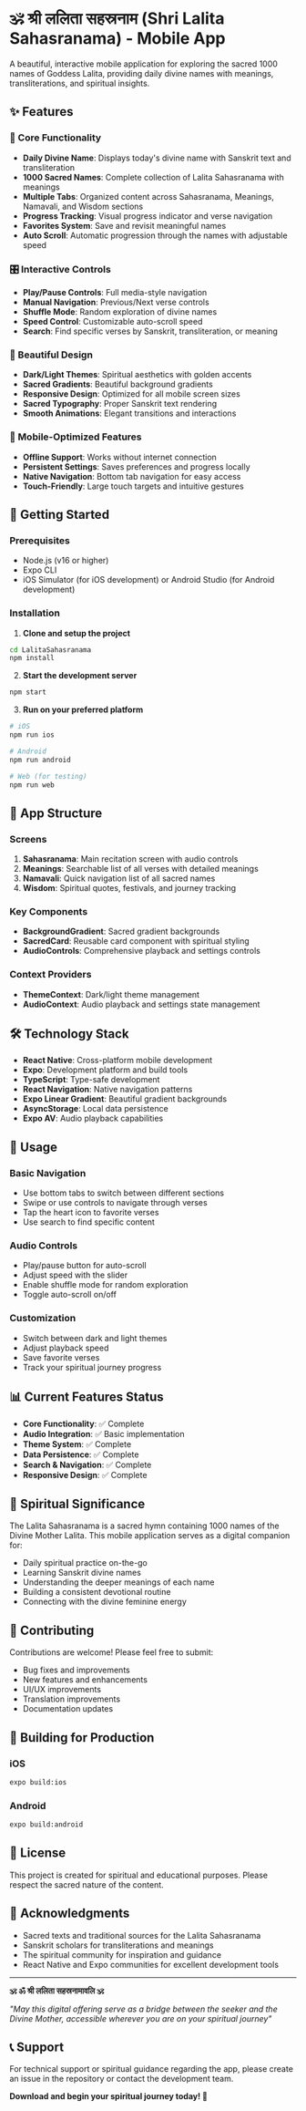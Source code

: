 # 🕉️ श्री ललिता सहस्रनाम (Shri Lalita Sahasranama) - Mobile App

A beautiful, interactive mobile application for exploring the sacred 1000 names of Goddess Lalita, providing daily divine names with meanings, transliterations, and spiritual insights.

## ✨ Features

### 🌟 Core Functionality
- **Daily Divine Name**: Displays today's divine name with Sanskrit text and transliteration
- **1000 Sacred Names**: Complete collection of Lalita Sahasranama with meanings
- **Multiple Tabs**: Organized content across Sahasranama, Meanings, Namavali, and Wisdom sections
- **Progress Tracking**: Visual progress indicator and verse navigation
- **Favorites System**: Save and revisit meaningful names
- **Auto Scroll**: Automatic progression through the names with adjustable speed

### 🎛️ Interactive Controls
- **Play/Pause Controls**: Full media-style navigation
- **Manual Navigation**: Previous/Next verse controls
- **Shuffle Mode**: Random exploration of divine names
- **Speed Control**: Customizable auto-scroll speed
- **Search**: Find specific verses by Sanskrit, transliteration, or meaning

### 🎨 Beautiful Design
- **Dark/Light Themes**: Spiritual aesthetics with golden accents
- **Sacred Gradients**: Beautiful background gradients
- **Responsive Design**: Optimized for all mobile screen sizes
- **Sacred Typography**: Proper Sanskrit text rendering
- **Smooth Animations**: Elegant transitions and interactions

### 📱 Mobile-Optimized Features
- **Offline Support**: Works without internet connection
- **Persistent Settings**: Saves preferences and progress locally
- **Native Navigation**: Bottom tab navigation for easy access
- **Touch-Friendly**: Large touch targets and intuitive gestures

## 🚀 Getting Started

### Prerequisites
- Node.js (v16 or higher)
- Expo CLI
- iOS Simulator (for iOS development) or Android Studio (for Android development)

### Installation

1. **Clone and setup the project**
```bash
cd LalitaSahasranama
npm install
```

2. **Start the development server**
```bash
npm start
```

3. **Run on your preferred platform**
```bash
# iOS
npm run ios

# Android
npm run android

# Web (for testing)
npm run web
```

## 📱 App Structure

### Screens
1. **Sahasranama**: Main recitation screen with audio controls
2. **Meanings**: Searchable list of all verses with detailed meanings
3. **Namavali**: Quick navigation list of all sacred names
4. **Wisdom**: Spiritual quotes, festivals, and journey tracking

### Key Components
- **BackgroundGradient**: Sacred gradient backgrounds
- **SacredCard**: Reusable card component with spiritual styling
- **AudioControls**: Comprehensive playback and settings controls

### Context Providers
- **ThemeContext**: Dark/light theme management
- **AudioContext**: Audio playback and settings state management

## 🛠️ Technology Stack

- **React Native**: Cross-platform mobile development
- **Expo**: Development platform and build tools
- **TypeScript**: Type-safe development
- **React Navigation**: Native navigation patterns
- **Expo Linear Gradient**: Beautiful gradient backgrounds
- **AsyncStorage**: Local data persistence
- **Expo AV**: Audio playback capabilities

## 🎯 Usage

### Basic Navigation
- Use bottom tabs to switch between different sections
- Swipe or use controls to navigate through verses
- Tap the heart icon to favorite verses
- Use search to find specific content

### Audio Controls
- Play/pause button for auto-scroll
- Adjust speed with the slider
- Enable shuffle mode for random exploration
- Toggle auto-scroll on/off

### Customization
- Switch between dark and light themes
- Adjust playback speed
- Save favorite verses
- Track your spiritual journey progress

## 📊 Current Features Status
- **Core Functionality**: ✅ Complete
- **Audio Integration**: ✅ Basic implementation
- **Theme System**: ✅ Complete
- **Data Persistence**: ✅ Complete
- **Search & Navigation**: ✅ Complete
- **Responsive Design**: ✅ Complete

## 🙏 Spiritual Significance

The Lalita Sahasranama is a sacred hymn containing 1000 names of the Divine Mother Lalita. This mobile application serves as a digital companion for:
- Daily spiritual practice on-the-go
- Learning Sanskrit divine names
- Understanding the deeper meanings of each name
- Building a consistent devotional routine
- Connecting with the divine feminine energy

## 🤝 Contributing

Contributions are welcome! Please feel free to submit:
- Bug fixes and improvements
- New features and enhancements
- UI/UX improvements
- Translation improvements
- Documentation updates

## 📱 Building for Production

### iOS
```bash
expo build:ios
```

### Android
```bash
expo build:android
```

## 📄 License

This project is created for spiritual and educational purposes. Please respect the sacred nature of the content.

## 🙏 Acknowledgments

- Sacred texts and traditional sources for the Lalita Sahasranama
- Sanskrit scholars for transliterations and meanings
- The spiritual community for inspiration and guidance
- React Native and Expo communities for excellent development tools

---

**🕉️ ॐ श्री ललिता सहस्रनामावलि 🕉️**

*"May this digital offering serve as a bridge between the seeker and the Divine Mother, accessible wherever you are on your spiritual journey"*

## 📞 Support

For technical support or spiritual guidance regarding the app, please create an issue in the repository or contact the development team.

**Download and begin your spiritual journey today! 🙏**